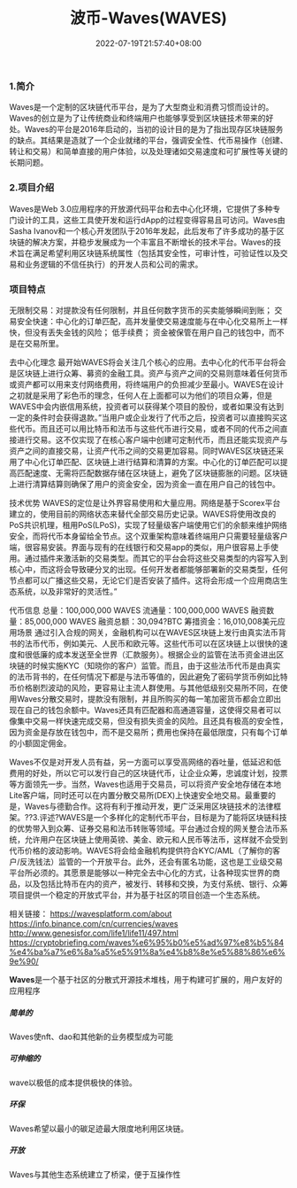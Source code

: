 ﻿---
weight: 
title: "波币-Waves(WAVES)"
description: "Waves是一个定制的区块链代币平台，是为了大型商业和消费习惯而设计的"
date: 2022-07-19T21:57:40+08:00
lastmod: 2022-07-19T16:45:40+08:00
draft: false
authors: ["MineW"]
featuredImage: "bobi-waveswaves.webp"
link: "https://waves.tech/"
tags: ["数字代币","波币-Waves(WAVES)"]
categories: ["navigation"]
navigation: ["数字代币"]
lightgallery: true
toc: true
pinned: false
recommend: false
recommend1: false
---
### 1.简介

Waves是一个定制的区块链代币平台，是为了大型商业和消费习惯而设计的。Waves的创立是为了让传统商业和终端用户也能够享受到区块链技术带来的好处。Waves的平台是2016年启动的，当初的设计目的是为了指出现存区块链服务的缺点。其结果是造就了一个企业就绪的平台，强调安全性、代币易操作（创建、转让和交易）和简单直接的用户体验，以及处理诸如交易速度和可扩展性等关键的长期问题。



### 2.项目介绍

Waves是Web 3.0应用程序的开放源代码平台和去中心化环境，它提供了多种专门设计的工具，这些工具使开发和运行dApp的过程变得容易且可访问。Waves由Sasha Ivanov和一个核心开发团队于2016年发起，此后发布了许多成功的基于区块链的解决方案，并稳步发展成为一个丰富且不断增长的技术平台。Waves的技术旨在满足希望利用区块链系统属性（包括其安全性，可审计性，可验证性以及交易和业务逻辑的不信任执行）的开发人员和公司的需求。

### 项目特点
无限制交易：对提款没有任何限制，并且任何数字货币的买卖能够瞬间到账；
交易安全快速：中心化的订单匹配，高并发量使交易速度能与在中心化交易所上一样快，但没有丢失金钱的风险；
低手续费；
资金被保管在用户自己的钱包中，而不是在交易所里。

去中心化理念
最开始WAVES将会关注几个核心的应用。去中心化的代币平台将会是区块链上进行众筹、募资的金融工具。资产与资产之间的交易则意味着任何货币或资产都可以用来支付网络费用，将终端用户的负担减少至最小。WAVES在设计之初就是采用了彩色币的理念，任何人在上面都可以为他们的项目众筹，但是WAVES中会内嵌信用系统，投资者可以获得某个项目的股份，或者如果没有达到一定的条件时会获得退款。”当用户或企业发行了代币之后，投资者可以直接购买这些代币。而且还可以用比特币和法币与这些代币进行交易，或者不同的代币之间直接进行交易。这不仅实现了在核心客户端中创建可定制代币，而且还能实现资产与资产之间的直接交易，让资产代币之间的交易更加容易。同时WAVES区块链还采用了中心化订单匹配、区块链上进行结算和清算的方案。中心化的订单匹配可以提高匹配速度、无需将匹配数据存储在区块链上，避免了区块链膨胀的问题。区块链上进行清算结算则确保了用户的资金安全，因为资金一直在用户自己的钱包中。

技术优势
WAVES的定位是让外界容易使用和大量应用。网络是基于Scorex平台建立的，使用目前的网络状态来替代全部交易历史记录。WAVES将使用改良的PoS共识机理，租用PoS(LPoS)，实现了轻量级客户端使用它们的余额来维护网络安全，而将代币本身留给全节点。这个双重架构意味着终端用户只需要轻量级客户端，很容易安装。界面与现有的在线银行和交易app的类似，用户很容易上手使用。通过插件来激活新的交易类型。而其它的平台会将这些交易类型的内容写入到核心中，而这将会导致硬分叉的出现。任何开发者都能够部署新的交易类型，任何节点都可以广播这些交易，无论它们是否安装了插件。这将会形成一个应用商店生态系统，以及非常好的灵活性。”

代币信息
总量：100,000,000 WAVES
流通量：100,000,000 WAVES
融资数量：85,000,000 WAVES
融资总额：30,094?BTC
筹措资金：16,010,008美元应用场景
通过引入合规的网关，金融机构可以在WAVES区块链上发行由真实法币背书的法币代币，例如美元、人民币和欧元等。这些代币可以在区块链上以很快的速度和很低廉的成本发送至全世界（汇款服务）。根据企业的监管在法币资金进出区块链的时候实施KYC（知晓你的客户）监管。而且，由于这些法币代币是由真实的法币背书的，在任何情况下都是与法币等值的，因此避免了密码学货币例如比特币价格剧烈波动的风险，更容易让主流人群使用。与其他低级别交易所不同，在使用Waves分散交易时，提款没有限制，并且所购买的每一笔加密货币都会立即出现在自己的钱包余额中。Waves还具有匹配器和高通道容量，这使得交易者可以像集中交易一样快速完成交易，但没有损失资金的风险。且还具有极高的安全性，因为资金是存放在钱包中，而不是交易所；费用也保持在最低限度，只有每个订单的小额固定佣金。

Waves不仅是对开发人员有益，另一方面可以享受高网络的吞吐量，低延迟和低费用的好处，所以它可以发行自己的区块链代币，让企业众筹，忠诚度计划，投票等方面领先一步。当然，Waves也适用于交易员，可以将资产安全地存储在本地Lite客户端，同时还可以在内置分散交易所(DEX)上快速安全地交易。最重要的是，Waves与德勤合作。这将有利于推动开发，更广泛采用区块链技术的法律框架。??3.评述?WAVES是一个多样化的定制代币平台，目标是为了能将区块链科技的优势带入到众筹、证券交易和法币转账等领域。平台通过合规的网关整合法币系统，允许用户在区块链上使用英镑、美金、欧元和人民币等法币，这样就不会受到代币价格的波动影响。WAVES将会给金融机构提供符合KYC/AML（了解你的客户/反洗钱法）监管的一个开放平台。此外，还会有匿名功能，这也是工业级交易平台所必须的。其愿景是能够以一种完全去中心化的方式，让各种现实世界的商品，以及包括比特币在内的资产，被发行、转移和交换，为支付系统、银行、众筹项目提供一个稳定的开放式平台，并为基于社区的项目创造一个生态系统。

相关链接：
https://wavesplatform.com/about
https://info.binance.com/cn/currencies/waves
http://www.genesisfor.com/life1/life11/497.html
https://cryptobriefing.com/waves%e6%95%b0%e5%ad%97%e8%b5%84%e4%ba%a7%e6%8a%a5%e5%91%8a%e4%b8%8e%e5%88%86%e6%9e%90/

**Waves**是一个基于社区的分散式开源技术堆栈，用于构建可扩展的，用户友好的应用程序

##### 简单的

Waves使nft、dao和其他新的业务模型成为可能

##### 可伸缩的

wave以极低的成本提供极快的体验。

##### 环保

Waves希望以最小的碳足迹最大限度地利用区块链。

##### 开放

Waves与其他生态系统建立了桥梁，便于互操作性